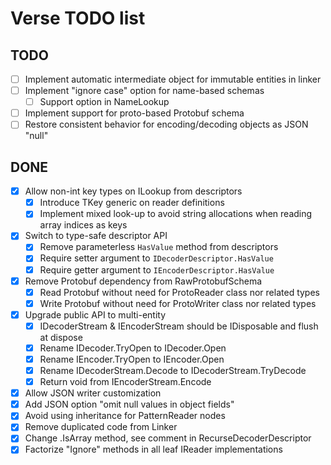 Verse TODO list
===============

TODO
----

- [ ] Implement automatic intermediate object for immutable entities in linker
- [ ] Implement "ignore case" option for name-based schemas
  - [ ] Support option in NameLookup
- [ ] Implement support for proto-based Protobuf schema
- [ ] Restore consistent behavior for encoding/decoding objects as JSON "null"

DONE
----

- [x] Allow non-int key types on ILookup from descriptors
  - [x] Introduce TKey generic on reader definitions
  - [x] Implement mixed look-up to avoid string allocations when reading array indices as keys
- [x] Switch to type-safe descriptor API
  - [x] Remove parameterless `HasValue` method from descriptors
  - [x] Require setter argument to `IDecoderDescriptor.HasValue`
  - [x] Require getter argument to `IEncoderDescriptor.HasValue`
- [x] Remove Protobuf dependency from RawProtobufSchema
  - [x] Read Protobuf without need for ProtoReader class nor related types
  - [x] Write Protobuf without need for ProtoWriter class nor related types
- [x] Upgrade public API to multi-entity
  - [x] IDecoderStream & IEncoderStream should be IDisposable and flush at dispose
  - [x] Rename IDecoder.TryOpen to IDecoder.Open
  - [x] Rename IEncoder.TryOpen to IEncoder.Open
  - [x] Rename IDecoderStream.Decode to IDecoderStream.TryDecode
  - [x] Return void from IEncoderStream.Encode
- [x] Allow JSON writer customization
- [x] Add JSON option "omit null values in object fields"
- [x] Avoid using inheritance for PatternReader nodes
- [x] Remove duplicated code from Linker
- [x] Change .IsArray method, see comment in RecurseDecoderDescriptor
- [x] Factorize "Ignore" methods in all leaf IReader implementations
